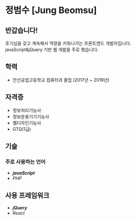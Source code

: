 # 정범수 [Jung Beomsu]

## 반갑습니다!
호기심을 갖고 계속해서 역량을 키워나가는 프론트엔드 개발자입니다. javaScript&jQuery 기반 웹 개발을 주로 했습니다.

## 학력
- 안산공업고등학교 컴퓨터과 졸업 (2017년 ~ 2019년)

## 자격증
- 정보처리기능사
- 정보운용기기기능사
- 웹디자인기능사
- GTQ(1급)

## 기술
### 주로 사용하는 언어
-  ***javaScript***
- _PHP_

## 사용 프레임워크
- ***jQuery***
- _React_
